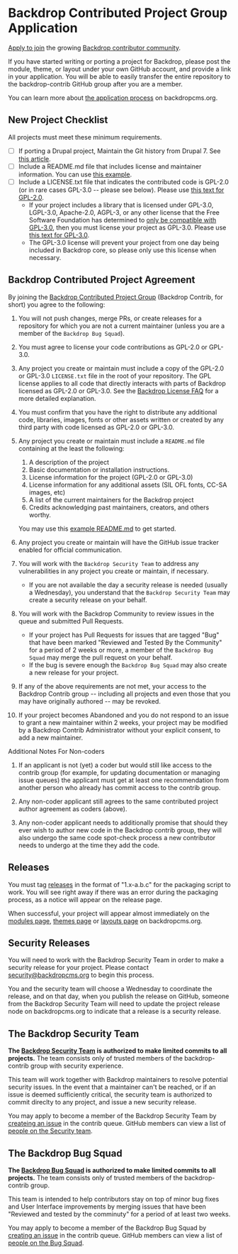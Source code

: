 Backdrop Contributed Project Group Application
==============================================

[Apply to join](https://github.com/backdrop-ops/contrib/issues/new?assignees=klonos&labels=Maintainer+application&template=maintainer-application.md&title=Application+to+join%3A+%5BYOUR+GITHUB+NAME%5D)
the growing [Backdrop contributor community](https://github.com/backdrop-contrib).

If you have started writing or porting a project for Backdrop, please post the
module, theme, or layout under your own GitHub account, and provide a link in
your application. You will be able to easily transfer the entire repository to
the backdrop-contrib GitHub group after you are a member.

You can learn more about
[the application process](https://backdropcms.org/contribute/add-ons)
on backdropcms.org.


New Project Checklist
---------------------

All projects must meet these minimum requirements.

- [ ] If porting a Drupal project, Maintain the Git history from Drupal 7. See
    [this article](http://tag1consulting.com/blog/how-maintain-contrib-modules-drupal-and-backdrop-same-time-part-2).
- [ ] Include a README.md file that includes license and maintainer information.
    You can use [this example](https://raw.githubusercontent.com/backdrop-ops/contrib/master/examples/README.md).
- [ ] Include a LICENSE.txt file that indicates the contributed code is GPL-2.0
    (or in rare cases GPL-3.0 -- please see below). Please use [this text for GPL-2.0](https://raw.githubusercontent.com/backdrop-ops/contrib/master/examples/LICENSE.txt).
  * If your project includes a library that is licensed under GPL-3.0, LGPL-3.0,
    Apache-2.0, AGPL-3, or any other license that the Free Software Foundation
    has determined to [only be compatible with GPL-3.0](http://www.gnu.org/licenses/license-list.html#GPLCompatibleLicenses),
    then you must license your project as GPL-3.0. Please use [this text for GPL-3.0](https://raw.githubusercontent.com/backdrop-ops/contrib/master/examples/LICENSE-GPL-3-0.txt).
  * The GPL-3.0 license will prevent your project from one day being included in
    Backdrop core, so please only use this license when necessary.


Backdrop Contributed Project Agreement
--------------------------------------

By joining the [Backdrop Contributed Project Group](https://github.com/backdrop-contrib)
(Backdrop Contrib, for short) you agree to the following:

1. You will not push changes, merge PRs, or create releases for a repository for
   which you are not a current maintainer (unless you are a member of the
   `Backdrop Bug Squad`).

1. You must agree to license your code contributions as GPL-2.0 or GPL-3.0.

1. Any project you create or maintain must include a copy of the GPL-2.0 or
   GPL-3.0 `LICENSE.txt` file in the root of your repository. The GPL license
   applies to all code that directly interacts with parts of Backdrop licensed
   as GPL-2.0 or GPL-3.0. See the [Backdrop License FAQ](https://backdropcms.org/license)
   for a more detailed explanation.

1. You must confirm that you have the right to distribute any additional code,
   libraries, images, fonts or other assets written or created by any third
   party with code licensed as GPL-2.0 or GPL-3.0.

1. Any project you create or maintain must include a `README.md` file containing
   at the least the following:
    1. A description of the project
    1. Basic documentation or installation instructions.
    1. License information for the project (GPL-2.0 or GPL-3.0)
    1. License information for any additional assets (SIL OFL fonts, CC-SA
       images, etc)
    1. A list of the current maintainers for the Backdrop project
    1. Credits acknowledging past maintainers, creators, and others worthy.

   You may use this [example README.md](https://github.com/backdrop-ops/contrib/blob/master/examples/README.md)
   to get started.

1. Any project you create or maintain will have the GitHub issue tracker enabled
   for official communication.

1. You will work with the `Backdrop Security Team` to address any
   vulnerabilities in any project you create or maintain, if necessary.

   * If you are not available the day a security release is needed (usually a
     Wednesday), you understand that the `Backdrop Security Team` may create a
     security release on your behalf.

1. You will work with the Backdrop Community to review issues in the queue
   and submitted Pull Requests.

   * If your project has Pull Requests for issues that are tagged "Bug" that
     have been marked "Reviewed and Tested By the Community" for a period of 2
     weeks or more, a member of the `Backdrop Bug Squad` may merge the pull
     request on your behalf.
   * If the bug is severe enough the `Backdrop Bug Squad` may also create a new
     release for your project.

1. If any of the above requirements are not met, your access to the Backdrop
   Contrib group -- including all projects and even those that you may have
   originally authored -- may be revoked.

1. If your project becomes Abandoned and you do not respond to an issue to grant
   a new maintainer within 2 weeks, your project may be modified by a Backdrop
   Contrib Administrator without your explicit consent, to add a new maintainer.

Additional Notes For Non-coders

1. If an applicant is not (yet) a coder but would still like access to the
   contrib group (for example, for updating documentation or managing issue
   queues) the applicant must get at least one recommendation from another
   person who already has commit access to the contrib group.

1. Any non-coder applicant still agrees to the same contributed project author
   agreement as coders (above).

1. Any non-coder applicant needs to additionally promise that should they ever
   wish to author new code in the Backdrop contrib group, they will also undergo
   the same code spot-check process a new contributor needs to undergo at the
   time they add the code.


Releases
--------

You must tag [releases](https://help.github.com/articles/creating-releases/) in
the format of "1.x-a.b.c" for the packaging script to work. You will see right
away if there was an error during the packaging process, as a notice will appear
on the release page.

When successful, your project will appear almost immediately on the
[modules page](https://backdropcms.org/modules),
[themes page](https://backdropcms.org/themes) or
[layouts page](https://backdropcms.org/themes) on backdropcms.org.


Security Releases
-----------------

You will need to work with the Backdrop Security Team in order to make a
security release for your project. Please contact security@backdropcms.org to
begin this process.

You and the security team will choose a Wednesday to coordinate the release, and
on that day, when you publish the release on GitHub, someone from the Backdrop
Security Team will need to update the project release node on backdropcms.org to
indicate that a release is a security release.


The Backdrop Security Team
--------------------------

**The [Backdrop Security Team](https://backdropcms.org/leadership/security-team)
is authorized to make limited commits to all projects.** The team consists only
of trusted members of the backdrop-contrib group with security experience.

This team will work together with Backdrop maintainers to resolve potential
security issues. In the event that a maintainer can't be reached, or if an issue
is deemed sufficiently critical, the security team is authorized to commit
direclty to any project, and issue a new security release.

You may apply to become a member of the Backdrop Security Team by
[createing an issue](https://github.com/backdrop-ops/contrib/issues/new?assignees=&labels=Bug+Squad+Application&template=bug-squad-application.md&title=Bug+Squad+Application)
in the contrib queue. GitHub members can view a list of [people on the Security team](https://github.com/orgs/backdrop-contrib/teams/security/members).


The Backdrop Bug Squad
----------------------

**The [Backdrop Bug Squad](https://backdropcms.org/leadership/bug-squad) is
authorized to make limited commits to all projects.** The team consists only of
trusted members of the backdrop-contrib group.

This team is intended to help contributors stay on top of minor bug fixes and
User Interface improvements by merging issues that have been "Reviewed and
tested by the comminuty" for a period of at least two weeks.

You may apply to become a member of the Backdrop Bug Squad by
[creating an issue](https://github.com/backdrop-ops/contrib/issues/new?assignees=&labels=Bug+Squad+Application&template=bug-squad-application.md&title=Bug+Squad+Application)
in the contrib queue. GitHub members can view a list of [people on the Bug Squad](https://github.com/orgs/backdrop-contrib/teams/bug-squad/members).
